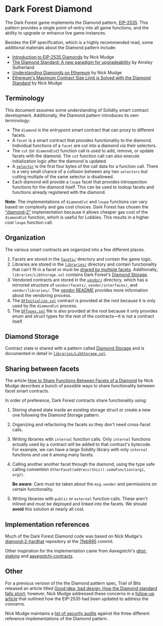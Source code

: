 # Dark Forest Diamond

The Dark Forest game implements the Diamond pattern, [EIP-2535](https://eips.ethereum.org/EIPS/eip-2535). This pattern provides a single point-of-entry into all game functions, and the ability to upgrade or enhance live game instances.

Besides the EIP specification, which is a highly recommended read, some additional materials about the Diamond pattern include:

- [Introduction to EIP-2535 Diamonds](https://eip2535diamonds.substack.com/p/introduction-to-the-diamond-standard) by Nick Mudge
- [The Diamond Standard: A new paradigm for upgradeability](https://medium.com/derivadex/the-diamond-standard-a-new-paradigm-for-upgradeability-569121a08954) by Ainsley Sutherland
- [Understanding Diamonds on Ethereum](https://dev.to/mudgen/understanding-diamonds-on-ethereum-1fb) by Nick Mudge
- [Ethereum's Maximum Contract Size Limit is Solved with the Diamond Standard](https://dev.to/mudgen/ethereum-s-maximum-contract-size-limit-is-solved-with-the-diamond-standard-2189) by Nick Mudge

## Terminology

This document assumes some understanding of Solidity smart contract development. Additionally, the Diamond pattern introduces its own terminology:

- The `diamond` is the entrypoint smart contract that can proxy to different facets.
- A `facet` is a smart contract that provides functionality to the diamond. Individual functions of a `facet` are cut into a diamond via their selectors.
- The `cut` (or `diamondCut`) function call is used to add, remove, or update facets with the diamond. The `cut` function call can also execute initialization logic after the diamond is updated.
- A [`selector`](https://docs.soliditylang.org/en/v0.8.10/abi-spec.html#function-selector) is the first four bytes of the call data for a function call. There is a very small chance of a collision between any two `selectors` but cutting multiple of the same selector is disallowed.
- Each diamond will provide a `loupe` facet that provides introspection functions for the diamond itself. This can be used to lookup facets and functions already registered with the diamond.

**Note:** The implementations of `diamondCut` and `loupe` functions can vary based on complexity and gas cost choices. Dark Forest has chosen the ["diamond-2"](https://github.com/mudgen/diamond#diamond-implementations) implementation because it allows cheaper gas cost of the `diamondCut` function, which is useful for Lobbies. This results in a higher cost `loupe` function call.

## Organization

The various smart contracts are organized into a few different places.

1. Facets are stored in the [`facets/`](./facets/) directory and contain the game logic.
2. Libraries are stored in the [`libraries/`](./libraries/) directory and contain functionality that can't fit in a facet or must be [shared by multiple facets](#sharing-between-facets). Additionally, `libraries/LibStorage.sol` contains Dark Forest's [Diamond Storage](#diamond-storage).
3. Vendored contracts are stored in the [`vendor/`](./vendor/) directory, which has a mirrored structure of `vendor/facets/`, `vendor/interfaces/`, and `vendor/libraries/`. The [vendor README](./vendor/README.md) provides more information about the vendoring process.
4. The [`DFInitialize.sol`](./DFInitialize.sol) contract is provided at the root because it is only used by the `diamondCut` process.
5. The [`DFTypes.sol`](./DFTypes.sol) file is also provided at the root because it only provides enum and struct types for the rest of the contracts—it is not a contract itself.

## Diamond Storage

Contract state is shared with a pattern called [Diamond Storage](https://dev.to/mudgen/how-diamond-storage-works-90e) and is documented in detail in [`libraries/LibStorage.sol`](./libraries/LibStorage.sol).

## Sharing between facets

The article [How to Share Functions Between Facets of a Diamond](https://dev.to/mudgen/how-to-share-functions-between-facets-of-a-diamond-1njb) by Nick Mudge describes a bunch of possible ways to share functionality between facet smart contracts.

In order of preference, Dark Forest contracts share functionality using:

1. Storing shared state inside an existing storage struct or create a new one following the Diamond Storage pattern.
2. Organizing and refactoring the facets so they don't need cross-facet calls.
3. Writing libraries with `internal` function calls. Only `internal` functions actually used by a contract will be added to that contract's bytecode. For example, we can have a large Solidity library with only `internal` functions and use it among many facets.
4. Calling another another facet through the diamond, using the type safe calling convention `OtherFacet(address(this)).someFunction(arg1, arg2)`.

   **Be aware**: Care must be taken about the `msg.sender` and permissions on certain functionality.

5. Writing libraries with `public` or `external` function calls. These aren't inlined and must be deployed and linked into the facets. We should **avoid** this solution at nearly all cost.

## Implementation references

Much of the Dark Forest Diamond code was based on Nick Mudge's [diamond-2-hardhat](https://github.com/mudgen/diamond-2-hardhat) repository at the [7feb995](https://github.com/mudgen/diamond-3-hardhat/tree/0cf47c8) commit.

Other inspiration for the implementation came from Aavegotchi's [ghst-staking](https://github.com/aavegotchi/ghst-staking) and [aavegotchi-contracts](https://github.com/aavegotchi/aavegotchi-contracts).

## Other

For a previous version of the the Diamond pattern spec, Trail of Bits released an article titled [Good idea, bad design: How the Diamond standard falls short](https://blog.trailofbits.com/2020/10/30/good-idea-bad-design-how-the-diamond-standard-falls-short/); however, Nick Mudge addressed these concerns in a [follow-up article](https://dev.to/mudgen/addressing-josselin-feist-s-concern-s-of-eip-2535-diamond-standard-me8) that outlined how the EIP-2535 had been updated to address the concerns.

Nick Mudge maintains a [list of security audits](https://eip2535diamonds.substack.com/p/smart-contract-security-audits-for) against the three different reference implementations of the Diamond pattern.
